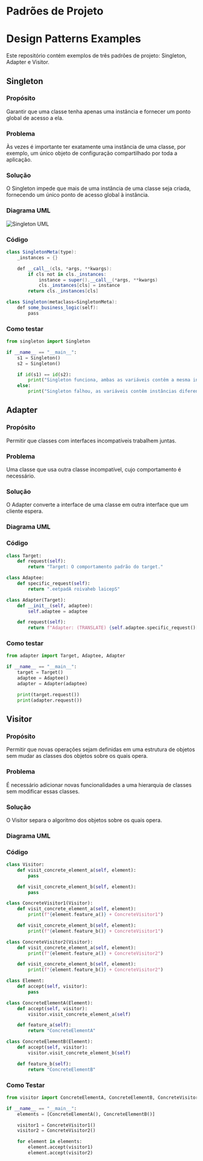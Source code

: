 # Padrões de Projeto
# Design Patterns Examples

Este repositório contém exemplos de três padrões de projeto: Singleton, Adapter e Visitor.

## Singleton

### Propósito
Garantir que uma classe tenha apenas uma instância e fornecer um ponto global de acesso a ela.

### Problema
Às vezes é importante ter exatamente uma instância de uma classe, por exemplo, um único objeto de configuração compartilhado por toda a aplicação.

### Solução
O Singleton impede que mais de uma instância de uma classe seja criada, fornecendo um único ponto de acesso global à instância.

### Diagrama UML
![Singleton UML](url_da_imagem_do_diagrama_uml)

### Código
```c#
class SingletonMeta(type):
    _instances = {}

    def __call__(cls, *args, **kwargs):
        if cls not in cls._instances:
            instance = super().__call__(*args, **kwargs)
            cls._instances[cls] = instance
        return cls._instances[cls]

class Singleton(metaclass=SingletonMeta):
    def some_business_logic(self):
        pass
```
### Como testar
```python
from singleton import Singleton

if __name__ == "__main__":
    s1 = Singleton()
    s2 = Singleton()

    if id(s1) == id(s2):
        print("Singleton funciona, ambas as variáveis contêm a mesma instância.")
    else:
        print("Singleton falhou, as variáveis contêm instâncias diferentes.")
```

## Adapter

### Propósito
Permitir que classes com interfaces incompatíveis trabalhem juntas.

### Problema
Uma classe que usa outra classe incompatível, cujo comportamento é necessário.

### Solução
O Adapter converte a interface de uma classe em outra interface que um cliente espera.

### Diagrama UML
### Código
```python
class Target:
    def request(self):
        return "Target: O comportamento padrão do target."

class Adaptee:
    def specific_request(self):
        return ".eetpadA roivaheb laicepS"

class Adapter(Target):
    def __init__(self, adaptee):
        self.adaptee = adaptee

    def request(self):
        return f"Adapter: (TRANSLATE) {self.adaptee.specific_request()[::-1]}"
```
### Como testar
```python
from adapter import Target, Adaptee, Adapter

if __name__ == "__main__":
    target = Target()
    adaptee = Adaptee()
    adapter = Adapter(adaptee)

    print(target.request())
    print(adapter.request())
```

## Visitor

### Propósito
Permitir que novas operações sejam definidas em uma estrutura de objetos sem mudar as classes dos objetos sobre os quais opera.

### Problema
É necessário adicionar novas funcionalidades a uma hierarquia de classes sem modificar essas classes.

### Solução
O Visitor separa o algoritmo dos objetos sobre os quais opera.

### Diagrama UML
### Código
```python
class Visitor:
    def visit_concrete_element_a(self, element):
        pass

    def visit_concrete_element_b(self, element):
        pass

class ConcreteVisitor1(Visitor):
    def visit_concrete_element_a(self, element):
        print(f"{element.feature_a()} + ConcreteVisitor1")

    def visit_concrete_element_b(self, element):
        print(f"{element.feature_b()} + ConcreteVisitor1")

class ConcreteVisitor2(Visitor):
    def visit_concrete_element_a(self, element):
        print(f"{element.feature_a()} + ConcreteVisitor2")

    def visit_concrete_element_b(self, element):
        print(f"{element.feature_b()} + ConcreteVisitor2")

class Element:
    def accept(self, visitor):
        pass

class ConcreteElementA(Element):
    def accept(self, visitor):
        visitor.visit_concrete_element_a(self)

    def feature_a(self):
        return "ConcreteElementA"

class ConcreteElementB(Element):
    def accept(self, visitor):
        visitor.visit_concrete_element_b(self)

    def feature_b(self):
        return "ConcreteElementB"
```
### Como Testar
```python
from visitor import ConcreteElementA, ConcreteElementB, ConcreteVisitor1, ConcreteVisitor2

if __name__ == "__main__":
    elements = [ConcreteElementA(), ConcreteElementB()]

    visitor1 = ConcreteVisitor1()
    visitor2 = ConcreteVisitor2()

    for element in elements:
        element.accept(visitor1)
        element.accept(visitor2)
```




